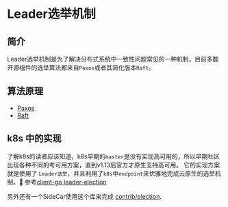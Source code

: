 # Leader选举机制
## 简介
Leader选举机制是为了解决分布式系统中一致性问题常见的一种机制，目前多数开源组件的选举算法都来自`Paxos`或者其简化版本`Raft`。

## 算法原理
- [Paxos](https://zh.wikipedia.org/wiki/Paxos%E7%AE%97%E6%B3%95)
- [Raft](https://zh.wikipedia.org/wiki/Raft)

## k8s 中的实现
了解k8s的读者应该知道，k8s早期的`master`是没有实现高可用的，所以早期社区出现各种不同的考可用方案，直到v1.13后官方才原生支持高可用。
它的实现方案就是使用了 `Leader选举`，并且利用了`k8s`中`endpoint`来优雅地完成云原生的选举机制。
参考[client-go leader-election](https://github.com/kubernetes/client-go/blob/b8fba595e8fa8e1f8dbad9b31129da74b3b6466b/tools/leaderelection/leaderelection.go#L76)

另外还有一个SideCar使用这个库来完成 [contrib/election](https://github.com/kubernetes-retired/contrib/tree/master/election).